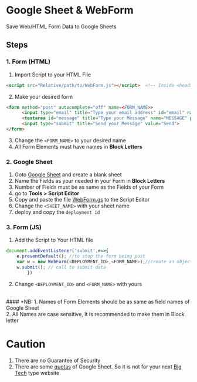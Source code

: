 # Google Sheet & WebForm
Save Web/HTML Form Data to Google Sheets

## Steps
### 1. Form (HTML)
1. Import Script to your HTML File
```html
<script src="Relative/path/to/WebForm.js"></script>  <!-- Inside <head> -->
```
2. Make your desired form
```html
<form method="post" autocomplete="off" name=<FORM_NAME>>
      <input type="email" title="Type your email address" id="email" name="EMAIL" placeholder="Your Email Address" required>
      <textarea id="message" title="Type your Message" name="MESSAGE" placeholder="Your Message ..." required></textarea>
      <input type="submit" title="Send your Message" value="Send">
</form>
```
3. Change the `<FORM_NAME>` to your desired name
4. All Form Elements must have names in <b>Block Letters</b>

### 2. Google Sheet
1. Goto [Google Sheet](https://docs.google.com/spreadsheets/u/0/) and create a blank sheet
2. Name the Fields as your needed in your Form in <b>Block Letters</b>
3. Number of Fields must be as same as the Fields of your Form
4. go to <b>Tools > Script Editor</b>
5. Copy and paste the file [WebForm.gs](https://raw.githubusercontent.com/rpkc/WebForm/main/WebForm.gs) to the Script Editor
6. Change the `<SHEET_NAME>` with your sheet name 
7. deploy and copy the `deployment id`

### 3. Form (JS)
1. Add the Script to Your HTML file
```js
document.addEventListener('submit',e=>{
    e.preventDefault(); //to stop the form being post
    var w = new WebForm(<DEPLOYMENT_ID>,<FORM_NAME>);//create an object
    w.submit(); // call to submit data
        })
```
2. Change `<DEPLOYMENT_ID>` and `<FORM_NAME>` with yours
<br>
#### *NB: 
1. Names of Form Elements should be as same as field names of Google Sheet<br>
2. All Names are case sensitive, It is recommended to make them in Block letter
<br>

# Caution
1. There are no Guarantee of Security
2. There are some [quotas](https://developers.google.com/apps-script/guides/services/quotas#current_quotas) of Google Sheet. So it is not for your next [Big Tech](https://en.wikipedia.org/wiki/Big_Tech) type website
